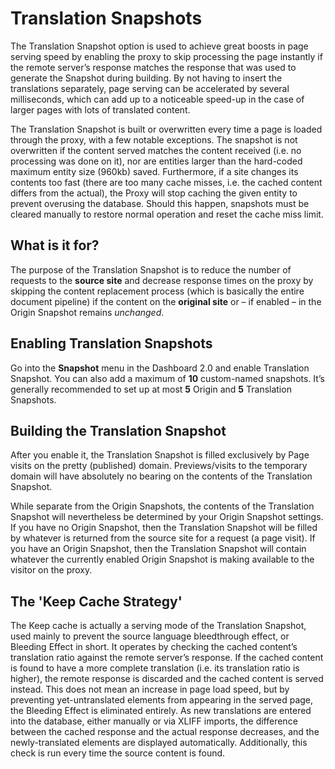 # Translation Snapshots

The Translation Snapshot option is used to achieve great boosts in page serving speed by enabling the proxy to skip processing the page instantly if the remote server’s response matches the response that was used to generate the Snapshot during building. By not having to insert the translations separately, page serving can be accelerated by several milliseconds, which can add up to a noticeable speed-up in the case of larger pages with lots of translated content. 

The Translation Snapshot is built or overwritten every time a page is loaded through the proxy, with a few notable exceptions. The snapshot is not overwritten if the content served matches the content received (i.e. no processing was done on it), nor are entities larger than the hard-coded maximum entity size (960kb) saved. Furthermore, if a site changes its contents too fast (there are too many cache misses, i.e. the cached content differs from the actual), the Proxy will stop caching the given entity to prevent overusing the database. Should this happen, snapshots must be cleared manually to restore normal operation and reset the cache miss limit. 

## What is it for?

The purpose of the Translation Snapshot is to reduce the number of requests to the **source site** and decrease response times on the proxy by skipping the content replacement process (which is basically the entire document pipeline) if the content on the **original site** or – if enabled – in the Origin Snapshot remains _unchanged_. 

## Enabling Translation Snapshots

Go into the **Snapshot** menu in the Dashboard 2.0 and enable Translation Snapshot. You can also add a maximum of **10** custom-named snapshots. It’s generally recommended to set up at most **5** Origin and **5** Translation Snapshots.

## Building the Translation Snapshot

After you enable it, the Translation Snapshot is filled exclusively by Page visits on the pretty (published) domain. Previews/visits to the temporary domain will have absolutely no bearing on the contents of the Translation Snapshot. 

While separate from the Origin Snapshots, the contents of the Translation Snapshot will nevertheless be determined by your Origin Snapshot settings. If you have no Origin Snapshot, then the Translation Snapshot will be filled by whatever is returned from the source site for a request (a page visit). If you have an Origin Snapshot, then the Translation Snapshot will contain whatever the currently enabled Origin Snapshot is making available to the visitor on the proxy. 

## The 'Keep Cache Strategy'

The Keep cache is actually a serving mode of the Translation Snapshot, used mainly to prevent the source language bleedthrough effect, or Bleeding Effect in short. It operates by checking the cached content’s translation ratio against the remote server’s response. If the cached content is found to have a more complete translation (i.e. its translation ratio is higher), the remote response is discarded and the cached content is served instead. This does not mean an increase in page load speed, but by preventing yet-untranslated elements from appearing in the served page, the Bleeding Effect is eliminated entirely. As new translations are entered into the database, either manually or via XLIFF imports, the difference between the cached response and the actual response decreases, and the newly-translated elements are displayed automatically. Additionally, this check is run every time the source content is found. 
